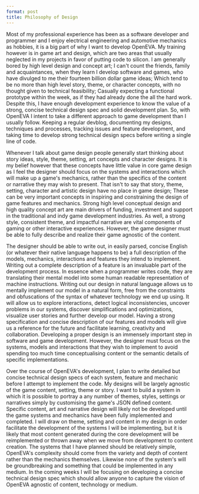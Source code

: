 ```yaml
---
format: post
title: Philosophy of Design
---
```

Most of my professional experience has been as a software developer and programmer and I enjoy electrical engineering and automotive mechanics as hobbies, it is a big part of why I want to develop OpenEVA. My training however is in game art and design, which are two areas that usually neglected in my projects in favor of putting code to silicon. I am generally bored by high level design and concept art; I can't count the friends, family and acquaintances, when they learn I develop software and games, who have divulged to me their fourteen billion dollar game ideas; Which tend to be no more than high level story, theme, or character concepts, with no thought given to technical feasibility; Casually expecting a functional prototype within the week, as if they had already done the all the hard work. Despite this, I have enough development experience to know the value of a strong, concise technical design spec and solid development plan. So, with OpenEVA I intent to take a different approach to game development than I usually follow. Keeping a regular devblog, documenting my designs, techniques and processes, tracking issues and feature development, and taking time to develop strong technical design specs before writing a single line of code. 

Whenever I talk about game design people generally start thinking about story ideas, style, theme, setting, art concepts and character designs. It is my belief however that these concepts have little value in core game design as I feel the designer should focus on the systems and interactions which will make up a game's mechanics, rather than the specifics of the content or narrative they may wish to present. That isn't to say that story, theme, setting, character and artistic design have no place in game design; These can be very important concepts in inspiring and constraining the design of game features and mechanics. Strong high level conceptual design and high quality concept art are main drivers of funding, investment and support in the traditional and indy game development industries. As well, a strong style, consistent theme, and impactful narrative are vital components of gaming or other interactive experiences. However, the game designer must be able to fully describe and realize their game agnostic of the content.

The designer should be able to write out, in easily parsed, concise English (or whatever their native language happens to be) a full description of the models, mechanics, interactions and features they intend to implement. Writing out a complete description of a feature is an invaluable part of the development process. In essence when a programmer writes code, they are translating their mental model into some human readable representation of machine instructions. Writing out our design in natural language allows us to mentally implement our model in a natural form, free from the constraints and obfuscations of the syntax of whatever technology we end up using. It will allow us to explore interactions, detect logical inconsistencies, uncover problems in our systems, discover simplifications and optimizations, visualize user stories and further develop our model. Having a strong specification and concise description of our features and models will give us a reference for the future and facilitate learning, creativity and collaboration. Developing a proper design is an immensely important step in software and game development. However, the designer must focus on the systems, models and interactions that they wish to implement to avoid spending too much time conceptualising content or the semantic details of specific implementations.
 
Over the course of OpenEVA's development, I plan to write detailed but concise technical design specs of each system, feature and mechanic before I attempt to implement the code. My designs will be largely agnostic of the game content, setting, theme or story. I want to build a system in which it is possible to portray a any number of themes, styles, settings or narratives simply by customising the game's JSON defined content. Specific content, art and narrative design will likely not be developed until the game systems and mechanics have been fully implemented and completed. I will draw on theme, setting and content in my design in order facilitate the development of the systems I will be implementing, but it is likely that most content generated during the core development will be reimplemented or thrown away when we move from development to content creation. The systems that I have planned should be relatively simple, OpenEVA's complexity should come from the variety and depth of content rather than the mechanics themselves. Likewise none of the system's will be groundbreaking and something that could be implemented in any medium. In the coming weeks I will be focusing on developing a concise technical design spec which should allow anyone to capture the vision of OpenEVA agnostic of content, technology or medium.
